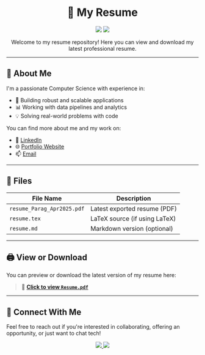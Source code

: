 <h1 align="center">📄 My Resume</h1>

<p align="center">
  <img src="https://img.shields.io/badge/Resume-PDF-blue.svg?style=flat&logo=adobeacrobatreader&logoColor=white" />
  <img src="https://img.shields.io/badge/Made%20with-LaTeX-008080.svg?style=flat&logo=latex&logoColor=white" />
</p>

<p align="center">
  Welcome to my resume repository! Here you can view and download my latest professional resume.
</p>

---

## 🧠 About Me

I'm a passionate Computer Science with experience in:

- 🔧 Building robust and scalable applications
- 📊 Working with data pipelines and analytics
- 💡 Solving real-world problems with code

You can find more about me and my work on:

- 🔗 [LinkedIn](https://www.linkedin.com/in/chimankarparag/)
- 🌐 [Portfolio Website](https://chimankarparag.github.io/3D_Portfolio_website1/) 
- 📫 [Email](https://mail.google.com/mail/?view=cm&fs=1&to=chimankarparag@gmail.com)


---

## 📁 Files

| File Name     | Description                    |
|---------------|--------------------------------|
| `resume_Parag_Apr2025.pdf`  | Latest exported resume (PDF)   |
| `resume.tex`  | LaTeX source (if using LaTeX)  |
| `resume.md`   | Markdown version (optional)    |

---

## 🖨️ View or Download

You can preview or download the latest version of my resume here:

> 📄 [**Click to view `Resume.pdf`**](./ParagChimankar_IITKGP.pdf)

---

## 🤝 Connect With Me

Feel free to reach out if you're interested in collaborating, offering an opportunity, or just want to chat tech!

<p align="center">
  <a href="https://www.linkedin.com/in/chimankarparag/">
    <img src="https://img.shields.io/badge/LinkedIn-0077B5?style=flat-square&logo=linkedin&logoColor=white" />
  </a>
  <a href="https://mail.google.com/mail/?view=cm&amp;fs=1&amp;to=chimankarparag@gmail.com" target="_blank" style="color: #103cc0;">
    <img src="https://img.shields.io/badge/Email-D14836?style=flat-square&logo=gmail&logoColor=white" />
  </a>
</p>

